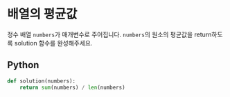# 배열의 평균값
정수 배열 `numbers`가 매개변수로 주어집니다. `numbers`의 원소의 평균값을 return하도록 solution 함수를 완성해주세요.

## Python
```python
def solution(numbers):
    return sum(numbers) / len(numbers)
```